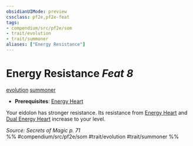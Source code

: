 ```yaml
---
obsidianUIMode: preview
cssclass: pf2e,pf2e-feat
tags:
- compendium/src/pf2e/som
- trait/evolution
- trait/summoner
aliases: ["Energy Resistance"]
---
```

# Energy Resistance  *Feat 8*  
[evolution](../../Rules/traits/evolution-som.md)  [summoner](../../Rules/traits/summoner-som.md)  

- **Prerequisites**: [Energy Heart](energy-heart-som.md)

Your eidolon has stronger resistance. Its resistance from [Energy Heart](energy-heart-som.md) and [Dual Energy Heart](dual-energy-heart-som.md) increase to your level.

*Source: Secrets of Magic p. 71*  
%% #compendium/src/pf2e/som #trait/evolution #trait/summoner %%